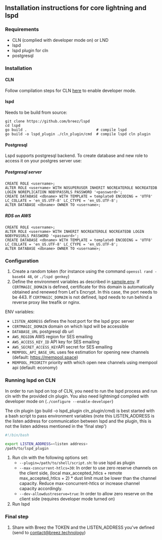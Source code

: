 
## Installation instructions for core lightning and lspd
### Requirements 
- CLN (complied with developer mode on) or LND
- lspd
- lspd plugin for cln
- postgresql

### Installation
#### CLN 
Follow compilation steps for CLN [here](https://github.com/ElementsProject/lightning/blob/master/doc/getting-started/getting-started/installation.md) to enable developer mode.

#### lspd
Needs to be build from source:
```
git clone https://github.com/breez/lspd 
cd lspd
go build .                                # compile lspd
go build -o lspd_plugin ./cln_plugin/cmd  # compile lspd cln plugin
```

#### Postgresql
Lspd supports postgresql backend. To create database and new role to access it on your postgres server use:
##### Postgresql server
```
CREATE ROLE <username>;
ALTER ROLE <username> WITH NOSUPERUSER INHERIT NOCREATEROLE NOCREATEDB LOGIN NOREPLICATION NOBYPASSRLS PASSWORD '<password>';
CREATE DATABASE <dbname> WITH TEMPLATE = template0 ENCODING = 'UTF8' LC_COLLATE = 'en_US.UTF-8' LC_CTYPE = 'en_US.UTF-8';
ALTER DATABASE <dbname> OWNER TO <username>;
```
##### RDS on AWS
```
CREATE ROLE <username>;
ALTER ROLE <username> WITH INHERIT NOCREATEROLE NOCREATEDB LOGIN NOBYPASSRLS PASSWORD '<password>';
CREATE DATABASE <dbname> WITH TEMPLATE = template0 ENCODING = 'UTF8' LC_COLLATE = 'en_US.UTF-8' LC_CTYPE = 'en_US.UTF-8';
ALTER DATABASE <dbname> OWNER TO <username>;
```

### Configuration
1. Create a random token (for instance using the command `openssl rand -base64 48`, or `./lspd genkey`)
1. Define the environment variables as described in [sample.env](./sample.env). If `CERTMAGIC_DOMAIN` is defined, certificate for this domain is automatically obtained and renewed from Let's Encrypt. In this case, the port needs to be 443. If `CERTMAGIC_DOMAIN` is not defined, lspd needs to run behind a reverse proxy like treafik or nginx.

ENV variables:
- `LISTEN_ADDRESS` defines the host:port for the lspd grpc server
- `CERTMAGIC_DOMAIN` domain on which lspd will be accessible
- `DATABASE_URL` postgresql db url
- `AWS_REGION` AWS region for SES emailing 
- `AWS_ACCESS_KEY_ID` API key for SES emailing 
- `AWS_SECRET_ACCESS_KEY`API secret  for SES emailing 
- `MEMPOOL_API_BASE_URL` uses fee estimation for opening new channels (default: https://mempool.space)
- `MEMPOOL_PRIORITY` priority with which open new channels using mempool api (default: economy)



### Running lspd on CLN
In order to run lspd on top of CLN, you need to run the lspd process and run cln with the provided cln plugin. You also need lightningd compiled with developer mode on (`./configure --enable-developer`)

The cln plugin (go build -o lspd_plugin cln_plugin/cmd) is best started with a bash script to pass environment variables (note this LISTEN_ADDRESS is the listen address for communication between lspd and the plugin, this is not the listen address mentioned in the 'final step')

```bash
#!/bin/bash

export LISTEN_ADDRESS=<listen address>
/path/to/lspd_plugin
```

1. Run cln with the following options set:
    - `--plugin=/path/to/shell/script.sh`: to use lspd as plugin
    - `--max-concurrent-htlcs=30`: In order to use zero reserve channels on the client side, (local max_accepted_htlcs + remote max_accepted_htlcs + 2) * dust limit must be lower than the channel capacity. Reduce max-concurrent-htlcs or increase channel capacity accordingly.
    - `--dev-allowdustreserve=true`: In order to allow zero reserve on the client side (requires developer mode turned on)
1. Run lspd

### Final step
1. Share with Breez the TOKEN and the LISTEN_ADDRESS you've defined (send to contact@breez.technology)

